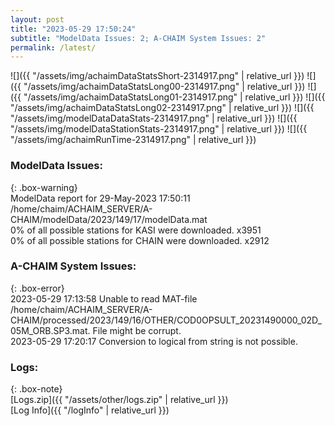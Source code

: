 ```yaml
---
layout: post
title: "2023-05-29 17:50:24"
subtitle: "ModelData Issues: 2; A-CHAIM System Issues: 2"
permalink: /latest/
---
```


![]({{ "/assets/img/achaimDataStatsShort-2314917.png" | relative_url }})
![]({{ "/assets/img/achaimDataStatsLong00-2314917.png" | relative_url }})
![]({{ "/assets/img/achaimDataStatsLong01-2314917.png" | relative_url }})
![]({{ "/assets/img/achaimDataStatsLong02-2314917.png" | relative_url }})
![]({{ "/assets/img/modelDataDataStats-2314917.png" | relative_url }})
![]({{ "/assets/img/modelDataStationStats-2314917.png" | relative_url }})
![]({{ "/assets/img/achaimRunTime-2314917.png" | relative_url }})


### ModelData Issues:  
  
{: .box-warning}  
 ModelData report for 29-May-2023 17:50:11   
 /home/chaim/ACHAIM_SERVER/A-CHAIM/modelData/2023/149/17/modelData.mat   
 0% of all possible stations for KASI were downloaded. x3951   
 0% of all possible stations for CHAIN were downloaded. x2912   
  
### A-CHAIM System Issues:  
  
{: .box-error}  
2023-05-29 17:13:58 Unable to read MAT-file /home/chaim/ACHAIM_SERVER/A-CHAIM/processed/2023/149/16/OTHER/COD0OPSULT_20231490000_02D_05M_ORB.SP3.mat. File might be corrupt.  
2023-05-29 17:20:17 Conversion to logical from string is not possible.  

### Logs:  
  
{: .box-note}  
[Logs.zip]({{ "/assets/other/logs.zip" | relative_url }})  
[Log Info]({{ "/logInfo" | relative_url }})  
